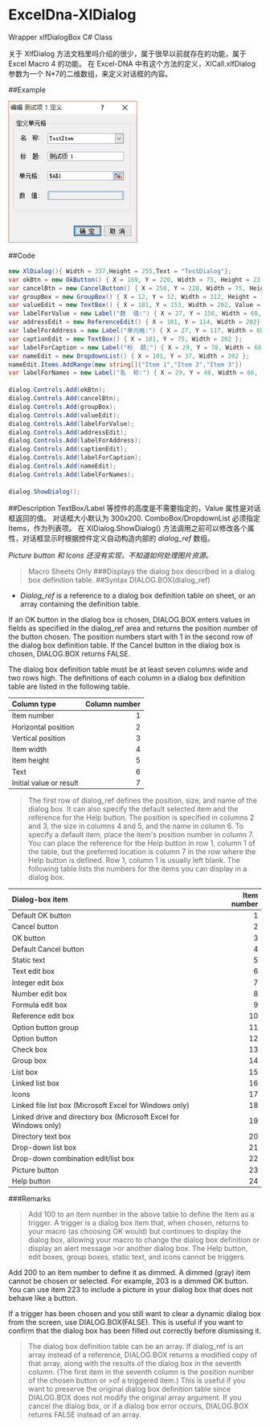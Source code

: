 # ExcelDna-XlDialog
Wrapper xlfDialogBox C# Class

关于 XlfDialog 方法文档里吗介绍的很少，属于很早以前就存在的功能，属于Excel Macro 4 的功能。
在 Excel-DNA 中有这个方法的定义，XlCall.xlfDialog
参数为一个 N*7的二维数组，来定义对话框的内容。

##Example

![image](./images/simple1.png)

##Code
```C#
new XlDialog(){ Width = 337,Height = 255,Text = "TestDialog"};
var okBtn = new OkButton() { X = 169, Y = 220, Width = 75, Height = 23, Text = "确 定" };
var cancelBtn = new CancelButton() { X = 250, Y = 220, Width = 75, Height = 23, Text = "取 消" };
var groupBox = new GroupBox() { X = 12, Y = 12, Width = 312, Height = 183, Text = "定义单元格" };
var valueEdit = new TextBox() { X = 101, Y = 153, Width = 202, Value = "" };
var labelForValue = new Label("数  值:") { X = 27, Y = 156, Width = 68, };
var addressEdit = new ReferenceEdit() { X = 101, Y = 114, Width = 202};
var labelForAddress = new Label("单元格:") { X = 27, Y = 117, Width = 68, };
var captionEdit = new TextBox() { X = 101, Y = 75, Width = 202 };
var labelForCaption = new Label("标  题:") { X = 29, Y = 78, Width = 68, };
var nameEdit = new DropdownList() { X = 101, Y = 37, Width = 202 };
nameEdit.Items.AddRange(new string[]{"Item 1","Item 2","Item 3"})
var labelForNames = new Label("名  称:") { X = 29, Y = 40, Width = 66, };

dialog.Controls.Add(okBtn);
dialog.Controls.Add(cancelBtn);
dialog.Controls.Add(groupBox);
dialog.Controls.Add(valueEdit);
dialog.Controls.Add(labelForValue);
dialog.Controls.Add(addressEdit);
dialog.Controls.Add(labelForAddress);
dialog.Controls.Add(captionEdit);
dialog.Controls.Add(labelForCaption);
dialog.Controls.Add(nameEdit);
dialog.Controls.Add(labelForNames);

dialog.ShowDialog();
```

##Description
TextBox/Label 等控件的高度是不需要指定的，Value 属性是对话框返回的值。
对话框大小默认为 300x200.
ComboBox/DropdownList 必须指定 Items，作为列表项。
在 XlDialog.ShowDialog() 方法调用之前可以修改各个属性，对话框显示时根据控件定义自动构造内部的 *dialog_ref* 数组。

*Picture button 和 Icons 还没有实现，不知道如何处理图片资源。*


>Macro Sheets Only
###Displays the dialog box described in a dialog box definition table.
##Syntax
DIALOG.BOX(dialog_ref)
- *Dialog_ref*    is a reference to a dialog box definition table on sheet, or an array containing the definition table.
>
 If an OK button in the dialog box is chosen, DIALOG.BOX enters values in fields as specified in the dialog_ref area and returns the position number of the button chosen. The position numbers start with 1 in the second row of the dialog box definition table.
 If the Cancel button in the dialog box is chosen, DIALOG.BOX returns FALSE.
>
The dialog box definition table must be at least seven columns wide and two rows high. The definitions of each column in a dialog box definition table are listed in the following table.
>
|Column type	    | Column number |
|:------------------|--------------:|
| Item number	    |              1|
| Horizontal position |            2|
| Vertical position |              3|
| Item width	    |              4|
| Item height	    |              5|
| Text	            |              6|
| Initial value or result |	       7|

>The first row of dialog_ref defines the position, size, and name of the dialog box. It can also specify the default selected item and the reference for the Help button. The position is specified in columns 2 and 3, the size in columns 4 and 5, and the name in column 6. To specify a default item, place the item's position number in column 7. You can place the reference for the Help button in row 1, column 1 of the table, but the preferred location is column 7 in the row where the Help button is defined. Row 1, column 1 is usually left blank.
The following table lists the numbers for the items you can display in a dialog box.
>
|Dialog-box item   |Item number |
|:-----------------|-----------:|
|Default OK button |           1|
| Cancel button |	           2|
| OK button |	               3|
| Default Cancel button |      4|
| Static text |	               5|
| Text edit box |              6|
| Integer edit box |           7|
| Number edit box |            8|
| Formula edit box |           9|
| Reference edit box |         10|
| Option button group |        11|
| Option button |              12|
| Check box |                  13|
| Group box |                  14|
| List box |	               15|
| Linked list box |	           16|
| Icons |                      17|
| Linked file list box (Microsoft Excel for Windows only) |18|
| Linked drive and directory box (Microsoft Excel for Windows only) |19|
| Directory text box |	       20|
| Drop-down list box |         21|
| Drop-down combination edit/list box |22|
| Picture button |	           23|
| Help button |	               24|
>
###Remarks

>Add 100 to an item number in the above table to define the item as a trigger. A trigger is a dialog box item that, when chosen, returns to your macro (as choosing OK would) but continues to display the dialog box, allowing your macro to change the dialog box definition or display an alert message >or another dialog box. The Help button, edit boxes, group boxes, static text, and icons cannot be triggers.
>
Add 200 to an item number to define it as dimmed. A dimmed (gray) item cannot be chosen or selected. For example, 203 is a dimmed OK button. You can use item 223 to include a picture in your dialog box that does not behave like a button.
>
If a trigger has been chosen and you still want to clear a dynamic dialog box from the screen, use DIALOG.BOX(FALSE). This is useful if you want to confirm that the dialog box has been filled out correctly before dismissing it.

>The dialog box definition table can be an array. If dialog_ref is an array instead of a reference, DIALOG.BOX returns a modified copy of that array, along with the results of the dialog box in the seventh column. (The first item in the seventh column is the position number of the chosen button or >of a triggered item.) This is useful if you want to preserve the original dialog box definition table since DIALOG.BOX does not modify the original array argument. If you cancel the dialog box, or if a dialog box error occurs, DIALOG.BOX returns FALSE instead of an array.
